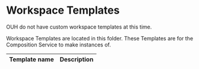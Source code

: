 # Workspace Templates

OUH do not have custom workspace templates at this time.

Workspace Templates are located in this folder. These Templates are for the Composition Service to make instances of.

| Template name | Description |
| --- | --- |

